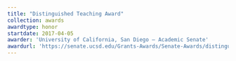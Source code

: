 ```yaml
---
title: "Distinguished Teaching Award"
collection: awards
awardtype: honor
startdate: 2017-04-05
awarder: 'University of California, San Diego — Academic Senate'
awardurl: 'https://senate.ucsd.edu/Grants-Awards/Senate-Awards/distinguished-teaching'
---
```

